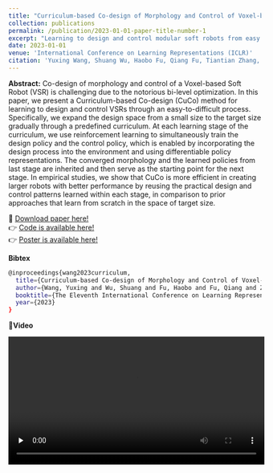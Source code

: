 ```yaml
---
title: "Curriculum-based Co-design of Morphology and Control of Voxel-based Soft Robots"
collection: publications
permalink: /publication/2023-01-01-paper-title-number-1
excerpt: "Learning to design and control modular soft robots from easy to difficult. <br/><img src='/assets/img/publication_preview/modu.jpg' width=300>"
date: 2023-01-01
venue: 'International Conference on Learning Representations (ICLR)'
citation: 'Yuxing Wang, Shuang Wu, Haobo Fu, Qiang Fu, Tiantian Zhang, Yongzhe Chang, Xueqian Wang'
---
```

**Abstract:** Co-design of morphology and control of a Voxel-based Soft Robot (VSR) is challenging due to the notorious bi-level optimization. In this paper, we present a Curriculum-based Co-design (CuCo) method for learning to design and control VSRs through an easy-to-difficult process. Specifically, we expand the design space from a small size to the target size gradually through a predefined curriculum. At each learning stage of the curriculum, we use reinforcement learning to simultaneously train the design policy and the control policy, which is enabled by incorporating the design process into the environment and using differentiable policy representations. The converged morphology and the learned policies from last stage are inherited and then serve as the starting point for the next stage. In empirical studies, we show that CuCo is more efficient in creating larger robots with better performance by reusing the practical design and control patterns learned within each stage, in comparison to prior approaches that learn from scratch in the space of target size.

&#x1F4C2; [Download paper here!](https://openreview.net/pdf?id=r9fX833CsuN)<br />
&#x1F449; [Code is available here!](https://github.com/Yuxing-Wang-THU/ModularEvoGym)<br />
&#x1F449; [Poster is available here!](https://iclr.cc/media/PosterPDFs/ICLR%202023/10693.png?t=1679636195.527249)

**Bibtex**<br />
```bash
@inproceedings{wang2023curriculum,
  title={Curriculum-based Co-design of Morphology and Control of Voxel-based Soft Robots},
  author={Wang, Yuxing and Wu, Shuang and Fu, Haobo and Fu, Qiang and Zhang, Tiantian and Chang, Yongzhe and Wang, Xueqian},
  booktitle={The Eleventh International Conference on Learning Representations},
  year={2023}
}
```
&#x1F3A6;**Video**

<video id="video" controls="" preload="none" width=510>
    <source id="mp4" src="/assets/img/cuco_video.mp4" type="video/mp4">
</videos>